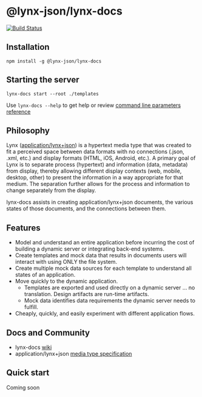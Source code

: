# @lynx-json/lynx-docs

[![Build Status](https://travis-ci.org/lynx-json/lynx-docs.svg?branch=master)](https://travis-ci.org/lynx-json/lynx-docs)

## Installation

`npm install -g @lynx-json/lynx-docs`

## Starting the server

`lynx-docs start --root ./templates`

Use `lynx-docs --help` to get help or review [command line parameters reference](https://github.com/lynx-json/lynx-docs/wiki/Command-Line-Parameters)

## Philosophy

Lynx ([application/lynx+json](http://lynx-json.org/specification/)) is a hypertext media type that was created to fit a perceived space between data formats with no connections (.json, .xml, etc.) and display formats (HTML, iOS, Android, etc.). A primary goal of Lynx is to separate process (hypertext) and information (data, metadata) from display, thereby allowing different display contexts (web, mobile, desktop, other) to present the information in a way appropriate for that medium. The separation further allows for the process and information to change separately from the display.

lynx-docs assists in creating application/lynx+json documents, the various states of those documents, and the connections between them.

## Features
- Model and understand an entire application before incurring the cost of building a dynamic server or integrating back-end systems.
- Create templates and mock data that results in documents users will interact with using ONLY the file system.
- Create multiple mock data sources for each template to understand all states of an application.
- Move quickly to the dynamic application.
  - Templates are exported and used directly on a dynamic server ... no translation. Design artifacts are run-time artifacts.
  - Mock data identifies data requirements the dynamic server needs to fulfill. 
- Cheaply, quickly, and easily experiment with different application flows.

## Docs and Community

- lynx-docs [wiki](./wiki)
- application/lynx+json [media type specification](http://lynx-json.org/specification/)

## Quick start

Coming soon